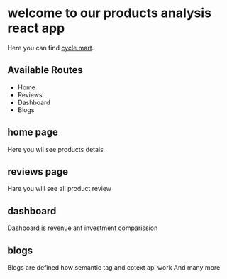 # welcome to our products analysis react app

Here you can find [cycle mart](https://products-analysis.netlify.app).

## Available Routes

- Home
- Reviews
- Dashboard
- Blogs
## home page 
Here you wil see products detais
## reviews page 
Hare you will see all product review
## dashboard 
Dashboard is revenue anf investment comparission
## blogs
Blogs are defined how semantic tag and cotext api work
And many more
